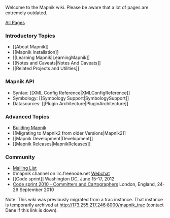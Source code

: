 Welcome to the Mapnik wiki. Please be aware that a lot of pages are extremely outdated.

[All Pages](https://github.com/mapnik/mapnik/wiki/_pages)

### Introductory Topics

- [[About Mapnik]]
- [[Mapnik Installation]]
- [[Learning Mapnik|LearningMapnik]]
- [[Notes and Caveats|Notes And Caveats]]
- [[Related Projects and Utilities]]

### Mapnik API

- Syntax: [[XML Config Reference|XMLConfigReference]]
- Symbology: [[Symbology Support|SymbologySupport]]
- Datasources: [[Plugin Architecture|PluginArchitecture]]

### Advanced Topics

- [Building Mapnik](https://github.com/mapnik/mapnik/blob/master/INSTALL.md)
- [[Migrating to Mapnik2 from older Versions|Mapnik2]]
- [[Mapnik Development|Development]]
- [[Mapnik Releases|MapnikReleases]]

### Community

- [Mailing List](https://groups.google.com/forum/#!forum/mapnik)
- #mapnik channel on irc.freenode.net [Webchat](http://webchat.freenode.net/?channels=#mapnik)
- [[Code sprint]] Washington DC, June 15-17, 2012
- [Code sprint 2010 - Committers and Cartographers](http://173.255.217.246:8000/mapnik_trac/wiki/MapnikCodeSprint/MCS01) London, England, 24-26 September 2010

Note: This wiki was previously migrated from a trac instance. That instance is temporarily archived at http://173.255.217.246:8000/mapnik_trac (contact Dane if this link is down).